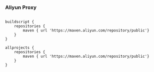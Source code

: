 

### Aliyun Proxy

```properties

buildscript {
    repositories {
        maven { url 'https://maven.aliyun.com/repository/public'}
    }
}
    
allprojects {
    repositories {
        maven { url 'https://maven.aliyun.com/repository/public'}
    }
}
```

